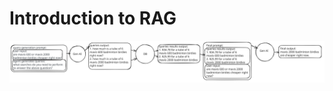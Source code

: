 # Introduction to RAG

![RAG example](https://github.com/hchiam/learning-prompt-eng/blob/main/other-related-courses/learnprompting/intro-to-rag/RAG-example.svg)
